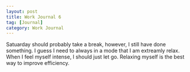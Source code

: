 ```yaml
---
layout: post
title: Work Journal 6
tag: [Journal]
category: Work Journal
---
```


Satuarday should probably take a break, however, I still have done something. I guess I need to always in a mode that I am extreamly relax. When I feel myself intense, I should just let go. Relaxing myself is the best way to improve efficiency. 
<!--stackedit_data:
eyJoaXN0b3J5IjpbLTE4NDgzNTY2NTBdfQ==
-->